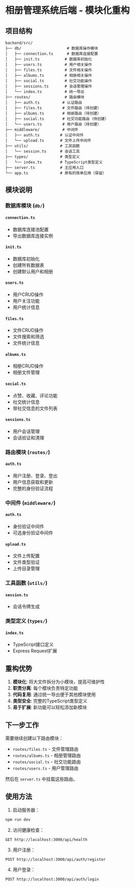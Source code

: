 # 相册管理系统后端 - 模块化重构

## 项目结构

```
backend/src/
├── db/                    # 数据库操作模块
│   ├── connection.ts      # 数据库连接配置
│   ├── init.ts           # 数据库初始化
│   ├── users.ts          # 用户相关操作
│   ├── files.ts          # 文件相关操作
│   ├── albums.ts         # 相册相关操作
│   ├── social.ts         # 社交功能操作
│   ├── sessions.ts       # 会话管理操作
│   └── index.ts          # 统一导出
├── routes/               # 路由模块
│   ├── auth.ts          # 认证路由
│   ├── files.ts         # 文件路由（待创建）
│   ├── albums.ts        # 相册路由（待创建）
│   ├── social.ts        # 社交功能路由（待创建）
│   └── users.ts         # 用户路由（待创建）
├── middleware/          # 中间件
│   ├── auth.ts         # 认证中间件
│   └── upload.ts       # 文件上传中间件
├── utils/              # 工具函数
│   └── session.ts      # 会话工具
├── types/              # 类型定义
│   └── index.ts        # TypeScript类型定义
├── server.ts           # 主应用入口
└── app.ts              # 原有的简单应用（保留）
```

## 模块说明

### 数据库模块 (`db/`)

#### `connection.ts`
- 数据库连接池配置
- 导出数据库连接实例

#### `init.ts`
- 数据库初始化
- 创建所有数据表
- 创建默认用户和相册

#### `users.ts`
- 用户CRUD操作
- 用户关注功能
- 用户统计信息

#### `files.ts`
- 文件CRUD操作
- 文件搜索和筛选
- 文件统计信息

#### `albums.ts`
- 相册CRUD操作
- 相册文件管理

#### `social.ts`
- 点赞、收藏、评论功能
- 社交统计信息
- 带社交信息的文件列表

#### `sessions.ts`
- 用户会话管理
- 会话验证和清理

### 路由模块 (`routes/`)

#### `auth.ts`
- 用户注册、登录、登出
- 用户信息获取和更新
- 完整的身份验证流程

### 中间件 (`middleware/`)

#### `auth.ts`
- 身份验证中间件
- 可选身份验证中间件

#### `upload.ts`
- 文件上传配置
- 文件类型验证
- 上传目录管理

### 工具函数 (`utils/`)

#### `session.ts`
- 会话令牌生成

### 类型定义 (`types/`)

#### `index.ts`
- TypeScript接口定义
- Express Request扩展

## 重构优势

1. **模块化**: 将大文件拆分为小模块，提高可维护性
2. **职责分离**: 每个模块负责特定功能
3. **代码复用**: 通过统一导出便于其他模块使用
4. **类型安全**: 完整的TypeScript类型定义
5. **易于扩展**: 新功能可以轻松添加新模块

## 下一步工作

需要继续创建以下路由模块：
- `routes/files.ts` - 文件管理路由
- `routes/albums.ts` - 相册管理路由
- `routes/social.ts` - 社交功能路由
- `routes/users.ts` - 用户管理路由

然后在 `server.ts` 中挂载这些路由。

## 使用方法

1. 启动服务器：
```bash
npm run dev
```

2. 访问健康检查：
```
GET http://localhost:3000/api/health
```

3. 用户注册：
```
POST http://localhost:3000/api/auth/register
```

4. 用户登录：
```
POST http://localhost:3000/api/auth/login
``` 